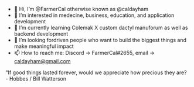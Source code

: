 - 👋 Hi, I’m @FarmerCal otherwise known as @caldayham
- 👀 I’m interested in medecine, business, education, and application development
- 🌱 I’m currently learning Colemak X custom dactyl manuforum as well as backend development
- 💞️ I’m looking fordriven people who want to build the biggest things and make meaningful impact
- 📫 How to reach me: 
Discord -> FarmerCal#2655, 
email -> caldayham@gmail.com

"If good things lasted forever, would we appreciate how precious they are? - Hobbes / Bill Watterson
